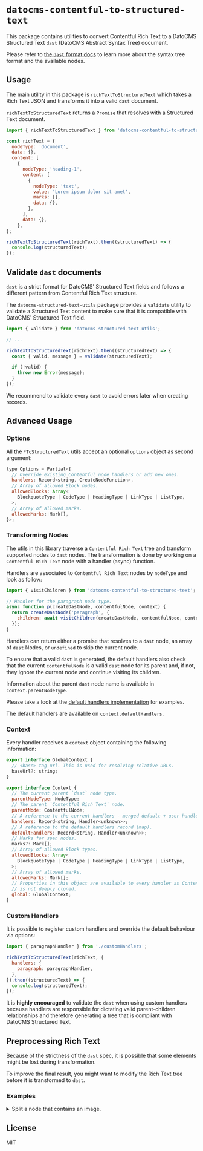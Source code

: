 # `datocms-contentful-to-structured-text`

This package contains utilities to convert Contentful Rich Text to a DatoCMS Structured Text `dast` (DatoCMS Abstract Syntax Tree) document.

Please refer to [the `dast` format docs](https://www.datocms.com/docs/structured-text/dast) to learn more about the syntax tree format and the available nodes.

## Usage

The main utility in this package is `richTextToStructuredText` which takes a Rich Text JSON and transforms it into a valid `dast` document.

`richTextToStructuredText` returns a `Promise` that resolves with a Structured Text document.

```js
import { richTextToStructuredText } from 'datocms-contentful-to-structured-text';

const richText = {
  nodeType: 'document',
  data: {},
  content: [
    {
      nodeType: 'heading-1',
      content: [
        {
          nodeType: 'text',
          value: 'Lorem ipsum dolor sit amet',
          marks: [],
          data: {},
        },
      ],
      data: {},
    },
};

richTextToStructuredText(richText).then((structuredText) => {
  console.log(structuredText);
});
```

## Validate `dast` documents

`dast` is a strict format for DatoCMS' Structured Text fields and follows a different pattern from Contentful Rich Text structure.

The `datocms-structured-text-utils` package provides a `validate` utility to validate a Structured Text content to make sure that it is compatible with DatoCMS' Structured Text field.

```js
import { validate } from 'datocms-structured-text-utils';

// ...

richTextToStructuredText(richText).then((structuredText) => {
  const { valid, message } = validate(structuredText);

  if (!valid) {
    throw new Error(message);
  }
});
```

We recommend to validate every `dast` to avoid errors later when creating records.

## Advanced Usage

### Options

All the `*ToStructuredText` utils accept an optional `options` object as second argument:

```js
type Options = Partial<{
  // Override existing Contentful node handlers or add new ones.
  handlers: Record<string, CreateNodeFunction>,
  // Array of allowed Block nodes.
  allowedBlocks: Array<
    BlockquoteType | CodeType | HeadingType | LinkType | ListType,
  >,
  // Array of allowed marks.
  allowedMarks: Mark[],
}>;
```

### Transforming Nodes

The utils in this library traverse a `Contentful Rich Text` tree and transform supported nodes to `dast` nodes. The transformation is done by working on a `Contentful Rich Text` node with a handler (async) function.

Handlers are associated to `Contentful Rich Text` nodes by `nodeType` and look as follow:

```js
import { visitChildren } from 'datocms-contentful-to-structured-text';

// Handler for the paragraph node type.
async function p(createDastNode, contentfulNode, context) {
  return createDastNode('paragraph', {
    children: await visitChildren(createDastNode, contentfulNode, context),
  });
}
```

Handlers can return either a promise that resolves to a `dast` node, an array of `dast` Nodes, or `undefined` to skip the current node.

To ensure that a valid `dast` is generated, the default handlers also check that the current `contentfulNode` is a valid `dast` node for its parent and, if not, they ignore the current node and continue visiting its children.

Information about the parent `dast` node name is available in `context.parentNodeType`.

Please take a look at the [default handlers implementation](./handlers.ts) for examples.

The default handlers are available on `context.defaultHandlers`.

### Context

Every handler receives a `context` object containing the following information:

```js
export interface GlobalContext {
  // <base> tag url. This is used for resolving relative URLs.
  baseUrl?: string;
}

export interface Context {
  // The current parent `dast` node type.
  parentNodeType: NodeType;
  // The parent `Contentful Rich Text` node.
  parentNode: ContentfulNode;
  // A reference to the current handlers - merged default + user handlers.
  handlers: Record<string, Handler<unknown>>;
  // A reference to the default handlers record (map).
  defaultHandlers: Record<string, Handler<unknown>>;
  // Marks for span nodes.
  marks?: Mark[];
  // Array of allowed Block types.
  allowedBlocks: Array<
    BlockquoteType | CodeType | HeadingType | LinkType | ListType,
  >;
  // Array of allowed marks.
  allowedMarks: Mark[];
  // Properties in this object are available to every handler as Context
  // is not deeply cloned.
  global: GlobalContext;
}
```

### Custom Handlers

It is possible to register custom handlers and override the default behaviour via options:

```js
import { paragraphHandler } from './customHandlers';

richTextToStructuredText(richText, {
  handlers: {
    paragraph: paragraphHandler,
  },
}).then((structuredText) => {
  console.log(structuredText);
});
```

It is **highly encouraged** to validate the `dast` when using custom handlers because handlers are responsible for dictating valid parent-children relationships and therefore generating a tree that is compliant with DatoCMS Structured Text.

## Preprocessing Rich Text

Because of the strictness of the `dast` spec, it is possible that some elements might be lost during transformation.

To improve the final result, you might want to modify the Rich Text tree before it is transformed to `dast`.

### Examples

<details>
  <summary>Split a node that contains an image.</summary>

In `dast`, images can only be presented as `Block` nodes, but blocks are not allowed inside of `ListItem` nodes (unordered-list/ordered-list). In this example we will split the original `unordered-list` in one list, the lifted up image block and another list.

```js
const richTextWithAssets = {
  nodeType: 'document',
  data: {},
  content: [
    {
      nodeType: 'unordered-list',
      content: [
        {
          nodeType: 'list-item',
          content: [
            {
              nodeType: 'paragraph',
              content: [
                {
                  nodeType: 'text',
                  value: 'text',
                  marks: [],
                  data: {},
                },
              ],
              data: {},
            },
            {
              content: [],
              data: {
                target: {
                  sys: {
                    id: 'zzz',
                    linkType: 'Asset',
                    type: 'Link',
                  },
                },
              },
              nodeType: 'embedded-asset-block',
            },
            {
              nodeType: 'paragraph',
              content: [
                {
                  nodeType: 'text',
                  value: 'text',
                  marks: [],
                  data: {},
                },
              ],
              data: {},
            },
          ],
          data: {},
        },
      ],
      data: {},
    },
  ],
};

// This function transforms the richText tree and moves the embedded-asset-block to root,
// splitting the list in two parts.

function liftAssets(richText) {
  const visit = (node, cb, index = 0, parents = []) => {
    if (node.content && node.content.length > 0) {
      node.content.forEach((child, index) => {
        visit(child, cb, index, [...parents, node]);
      });
    }

    cb(node, index, parents);
  };

  const liftedImages = new WeakSet();

  visit(richText, (node, index, parents) => {
    if (
      !node ||
      node.nodeType !== 'embedded-asset-block' ||
      liftedImages.has(node) ||
      parents.length === 1 // is a top level asset
    ) {
      return;
    }

    const imgParent = parents[parents.length - 1];

    imgParent.content.splice(index, 1);

    let i = parents.length;
    let splitChildrenIndex = index;
    const contentAfterSplitPoint = [];

    while (--i > 0) {
      const parent = parents[i];
      const parentsParent = parents[i - 1];

      contentAfterSplitPoint = parent.content.splice(splitChildrenIndex);

      splitChildrenIndex = parentsParent.content.indexOf(parent);

      let nodeInserted = false;

      if (i === 1) {
        splitChildrenIndex += 1;
        parentsParent.content.splice(splitChildrenIndex, 0, node);
        liftedImages.add(node);

        nodeInserted = true;
      }

      splitChildrenIndex += 1;

      if (contentAfterSplitPoint.length > 0) {
        parentsParent.content.splice(splitChildrenIndex, 0, {
          ...parent,
          content: contentAfterSplitPoint,
        });
      }
      // Remove the parent if empty
      if (parent.content.length === 0) {
        splitChildrenIndex -= 1;
        parentsParent.content.splice(
          nodeInserted ? splitChildrenIndex - 1 : splitChildrenIndex,
          1,
        );
      }
    }
  });
}

liftAssets(richTextWithAssets);

const handlers = {
  'embedded-asset-block': async (createNode, node, context) => {
    const item = '123';
    return createNode('block', {
      item,
    });
  },
};

const dast = await richTextToStructuredText(richTextWithAssets, { handlers });
```

</details>

## License

MIT
